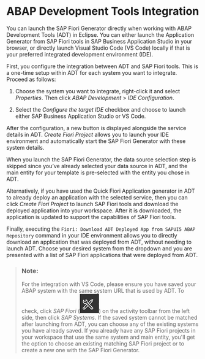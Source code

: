 <!-- loio20da2fd6cec64fc38d6d50641a4cf8d5 -->

# ABAP Development Tools Integration

You can launch the SAP Fiori Generator directly when working with ABAP Development Tools \(ADT\) in Eclipse. You can either launch the Application Generator from SAP Fiori tools in SAP Business Application Studio in your browser, or directly launch Visual Studio Code \(VS Code\) locally if that is your preferred integrated development environment \(IDE\).

First, you configure the integration between ADT and SAP Fiori tools. This is a one-time setup within ADT for each system you want to integrate. Proceed as follows:

1.  Choose the system you want to integrate, right-click it and select *Properties*. Then click *ABAP Development* \> *IDE Configuration*.

2.  Select the *Configure the target IDE* checkbox and choose to launch either SAP Business Application Studio or VS Code.


After the configuration, a new button is displayed alongside the service details in ADT. *Create Fiori Project* allows you to launch your IDE environment and automatically start the SAP Fiori Generator with these system details.

When you launch the SAP Fiori Generator, the data source selection step is skipped since you’ve already selected your data source in ADT, and the main entity for your template is pre-selected with the entity you chose in ADT.

Alternatively, if you have used the Quick Fiori Application generator in ADT to already deploy an application with the selected service, then you can click *Create Fiori Project* to launch SAP Fiori tools and download the deployed application into your workspace. After it is downloaded, the application is updated to support the capabilities of SAP Fiori tools.

Finally, executing the `Fiori: Download ADT Deployed App from SAPUI5 ABAP Repository` command in your IDE environment allows you to directly download an application that was deployed from ADT, without needing to launch ADT. Choose your desired system from the dropdown and you are presented with a list of SAP Fiori applications that were deployed from ADT.

> ### Note:  
> For the integration with VS Code, please ensure you have saved your ABAP system with the same system URL that is used by ADT. To check, click *SAP Fiori* \(![Wrench/Pencil icon](images/SAP_Fiori_tools_Wrench_Pencil_9d6b0f8.png)\) on the activity toolbar from the left side, then click *SAP Systems*. If the saved system cannot be matched after launching from ADT, you can choose any of the existing systems you have already saved. If you already have any SAP Fiori projects in your workspace that use the same system and main entity, you'll get the option to choose an existing matching SAP Fiori project or to create a new one with the SAP Fiori Generator.

